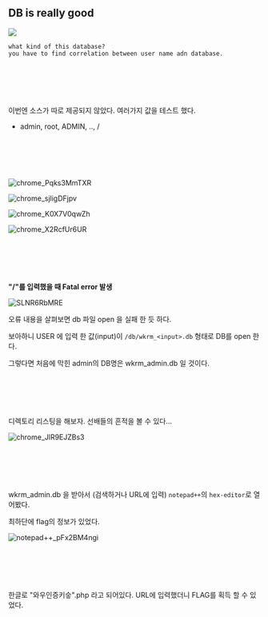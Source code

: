 ## DB is really good

![](https://user-images.githubusercontent.com/79683414/133197533-0781e5e9-88a5-4958-893a-12dc57752232.png)

```
what kind of this database?
you have to find correlation between user name adn database.
```

<br/><br/><br/><br/>

이번엔 소스가 따로 제공되지 않았다.  여러가지 값을 테스트 했다.

- admin, root, ADMIN, .., /

<br/> <br/> <br/> <br/>



![chrome_Pqks3MmTXR](https://user-images.githubusercontent.com/79683414/133199970-fd66f64f-7eb9-4ae3-92de-e8253db6bd45.png)

![chrome_sjligDFjpv](https://user-images.githubusercontent.com/79683414/133200223-fce2b86e-7718-4490-bcbc-3cf9dc55d670.png)



![chrome_K0X7V0qwZh](https://user-images.githubusercontent.com/79683414/133200506-42e73e18-501d-413e-bdf4-1d124e6c0e0c.png)

![chrome_X2RcfUr6UR](https://user-images.githubusercontent.com/79683414/133200728-7a9559aa-beca-4c06-bb3c-aab4bede614f.png)

<br/> <br/> <br/> <br/>

__"/"를 입력했을 때 Fatal error 발생__

![SLNR6RbMRE](https://user-images.githubusercontent.com/79683414/133201208-3d327835-a5dc-4e74-8cf0-8db60f720b5f.png)

오류 내용을 살펴보면 db 파일 open 을 실패 한 듯 하다. 

 보아하니 USER 에 입력 한 값(input)이 `/db/wkrm_<input>.db` 형태로 DB를 open 한다.

그렇다면 처음에 막힌 admin의 DB명은  wkrm_admin.db 일 것이다.

<br/> <br/> <br/> <br/>

디렉토리 리스팅을 해보자. 선배들의 흔적을 볼 수 있다...

![chrome_JlR9EJZBs3](https://user-images.githubusercontent.com/79683414/133208186-3a37e565-edd8-4710-ba22-9c0e06cd956e.png)

<br/> <br/> <br/> <br/>

wkrm_admin.db 을 받아서 (검색하거나 URL에 입력) `notepad++`의 `hex-editor`로 열어봤다.

최하단에 flag의 정보가 있었다.

![notepad++_pFx2BM4ngi](https://user-images.githubusercontent.com/79683414/133209550-fdc1715b-99c5-4081-85be-25cf924843eb.png)

<br/> <br/> <br/> <br/>

한글로 "와우인증키숳".php 라고 되어있다. URL에 입력했더니 FLAG를 획득 할 수 있었다.
